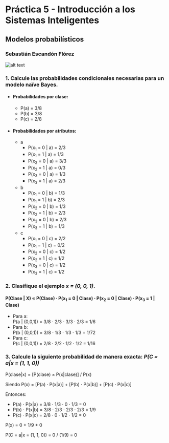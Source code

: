 # Práctica 5 - Introducción a los Sistemas Inteligentes 

## Modelos probabilísticos

### Sebastián Escandón Flórez


![alt text](image.png)

### 1. Calcule las probabilidades condicionales necesarias para un modelo naïve Bayes.  

- #### Probabilidades por clase:  
    - P(a) = 3/8  
    - P(b) = 3/8
    - P(c) = 2/8
- #### Probabilidades por atributos:
    - a
      - P(x<sub>1</sub> = 0 | a) = 2/3
      - P(x<sub>1</sub> = 1 | a) = 1/3
      - P(x<sub>2</sub> = 0 | a) = 3/3
      - P(x<sub>2</sub> = 1 | a) = 0/3
      - P(x<sub>3</sub> = 0 | a) = 1/3
      - P(x<sub>3</sub> = 1 | a) = 2/3
    - b
      - P(x<sub>1</sub> = 0 | b) = 1/3
      - P(x<sub>1</sub> = 1 | b) = 2/3
      - P(x<sub>2</sub> = 0 | b) = 1/3
      - P(x<sub>2</sub> = 1 | b) = 2/3
      - P(x<sub>3</sub> = 0 | b) = 2/3
      - P(x<sub>3</sub> = 1 | b) = 1/3
    - c
      - P(x<sub>1</sub> = 0 | c) = 2/2
      - P(x<sub>1</sub> = 1 | c) = 0/2
      - P(x<sub>2</sub> = 0 | c) = 1/2
      - P(x<sub>2</sub> = 1 | c) = 1/2
      - P(x<sub>3</sub> = 0 | c) = 1/2
      - P(x<sub>3</sub> = 1 | c) = 1/2

### 2. Clasifique el ejemplo *x = (0, 0, 1)*.

#### P(Clase | X) ∝ P(Clase) ⋅ P(x<sub>1</sub> = 0 | Clase) ⋅ P(x<sub>2</sub> = 0 | Clase) ⋅ P(x<sub>3</sub> = 1 | Clase)

- Para a:  
    P(a | (0,0,1)) = 3/8 ⋅ 2/3 ⋅ 3/3 ⋅ 2/3 = 1/6
- Para b:  
    P(b | (0,0,1)) = 3/8 ⋅ 1/3 ⋅ 1/3 ⋅ 1/3 = 1/72
- Para c:  
    P(c | (0,0,1)) = 2/8 ⋅ 2/2 ⋅ 1/2 ⋅ 1/2 = 1/16

### 3. Calcule la siguiente probabilidad de manera exacta: *P(C = a|x = (1, 1, 0))*

P(clase|x) = [P(clase) × P(x|clase)] / P(x)

Siendo P(x) = [P(a) ⋅ P(x|a)] + [P(b) ⋅ P(x|b)] + [P(c) ⋅ P(x|c)]

Entonces:  

- P(a) ⋅ P(x|a) = 3/8 ⋅ 1/3 ⋅ 0 ⋅ 1/3 = 0
- P(b) ⋅ P(x|b) = 3/8 ⋅ 2/3 ⋅ 2/3 ⋅ 2/3 = 1/9
- P(c) ⋅ P(x|c) = 2/8 ⋅ 0 ⋅ 1/2 ⋅ 1/2 = 0

P(x) = 0 + 1/9 + 0

P(C = a|x = (1, 1, 0)) = 0 / (1/9) = 0

